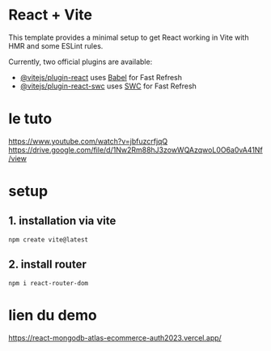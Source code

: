 # React + Vite

This template provides a minimal setup to get React working in Vite with HMR and some ESLint rules.

Currently, two official plugins are available:

- [@vitejs/plugin-react](https://github.com/vitejs/vite-plugin-react/blob/main/packages/plugin-react/README.md) uses [Babel](https://babeljs.io/) for Fast Refresh
- [@vitejs/plugin-react-swc](https://github.com/vitejs/vite-plugin-react-swc) uses [SWC](https://swc.rs/) for Fast Refresh


# le tuto
https://www.youtube.com/watch?v=jbfuzcrfjqQ
https://drive.google.com/file/d/1Nw2Rm88hJ3zowWQAzqwoL0O6a0vA41Nf/view

# setup
## 1. installation via vite 
```
npm create vite@latest
```	
## 2. install router
```
npm i react-router-dom
```


# lien du demo
https://react-mongodb-atlas-ecommerce-auth2023.vercel.app/


